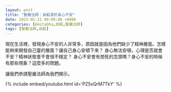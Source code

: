 ```yaml
---
layout: post
title: "聖嚴法師：自殺源於身心不安"
date: 2023-05-21 00:09:00 +0800
categories: [Amitabha,自殺,聖嚴法師]
tags: [聖嚴法師,自殺]
---
```



現在生活裡，發現身心不安的人非常多，原因就是因為他們缺少了精神層面。怎樣能夠來開發自己靈的層面？讓自己身心安頓下來？
身心無法安頓，心理是否就會不安？精神狀態會不會很不穩定？
身心不安會有想死的念頭嗎？身心不安的時候有那些現象？這麼多的問題。      

讓我們恭請聖嚴法師為我們開示。  

{% include embed/youtube.html id='PZ5xQrM7TkY' %}
